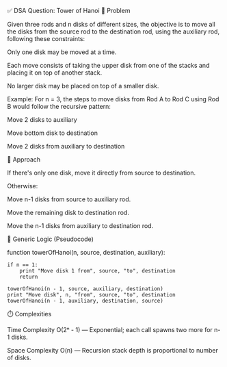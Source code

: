 ✅ DSA Question: Tower of Hanoi
🧠 Problem

Given three rods and n disks of different sizes, the objective is to move all the disks from the source rod to the destination rod, using the auxiliary rod, following these constraints:

Only one disk may be moved at a time.

Each move consists of taking the upper disk from one of the stacks and placing it on top of another stack.

No larger disk may be placed on top of a smaller disk.

Example:
For n = 3, the steps to move disks from Rod A to Rod C using Rod B would follow the recursive pattern:

Move 2 disks to auxiliary

Move bottom disk to destination

Move 2 disks from auxiliary to destination

🧭 Approach

If there's only one disk, move it directly from source to destination.

Otherwise:

Move n-1 disks from source to auxiliary rod.

Move the remaining disk to destination rod.

Move the n-1 disks from auxiliary to destination rod.

🔁 Generic Logic (Pseudocode)

function towerOfHanoi(n, source, destination, auxiliary):

    if n == 1:
        print "Move disk 1 from", source, "to", destination
        return

    towerOfHanoi(n - 1, source, auxiliary, destination)
    print "Move disk", n, "from", source, "to", destination
    towerOfHanoi(n - 1, auxiliary, destination, source)

⏱️ Complexities

Time Complexity
O(2ⁿ - 1) — Exponential; each call spawns two more for n-1 disks.

Space Complexity
O(n) — Recursion stack depth is proportional to number of disks.